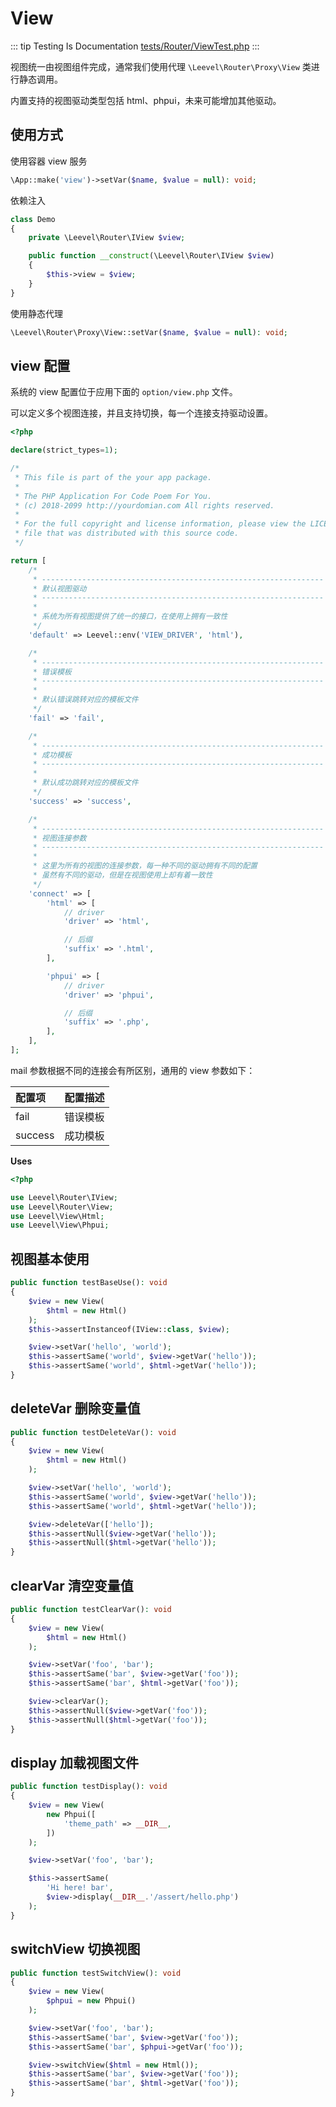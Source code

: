 # View

::: tip Testing Is Documentation
[tests/Router/ViewTest.php](https://github.com/hunzhiwange/framework/blob/master/tests/Router/ViewTest.php)
:::
    
视图统一由视图组件完成，通常我们使用代理 `\Leevel\Router\Proxy\View` 类进行静态调用。

内置支持的视图驱动类型包括 html、phpui，未来可能增加其他驱动。

## 使用方式

使用容器 view 服务

``` php
\App::make('view')->setVar($name, $value = null): void;
```

依赖注入

``` php
class Demo
{
    private \Leevel\Router\IView $view;

    public function __construct(\Leevel\Router\IView $view)
    {
        $this->view = $view;
    }
}
```

使用静态代理

``` php
\Leevel\Router\Proxy\View::setVar($name, $value = null): void;
```

## view 配置

系统的 view 配置位于应用下面的 `option/view.php` 文件。

可以定义多个视图连接，并且支持切换，每一个连接支持驱动设置。

``` php
<?php

declare(strict_types=1);

/*
 * This file is part of the your app package.
 *
 * The PHP Application For Code Poem For You.
 * (c) 2018-2099 http://yourdomian.com All rights reserved.
 *
 * For the full copyright and license information, please view the LICENSE
 * file that was distributed with this source code.
 */

return [
    /*
     * ---------------------------------------------------------------
     * 默认视图驱动
     * ---------------------------------------------------------------
     *
     * 系统为所有视图提供了统一的接口，在使用上拥有一致性
     */
    'default' => Leevel::env('VIEW_DRIVER', 'html'),

    /*
     * ---------------------------------------------------------------
     * 错误模板
     * ---------------------------------------------------------------
     *
     * 默认错误跳转对应的模板文件
     */
    'fail' => 'fail',

    /*
     * ---------------------------------------------------------------
     * 成功模板
     * ---------------------------------------------------------------
     *
     * 默认成功跳转对应的模板文件
     */
    'success' => 'success',

    /*
     * ---------------------------------------------------------------
     * 视图连接参数
     * ---------------------------------------------------------------
     *
     * 这里为所有的视图的连接参数，每一种不同的驱动拥有不同的配置
     * 虽然有不同的驱动，但是在视图使用上却有着一致性
     */
    'connect' => [
        'html' => [
            // driver
            'driver' => 'html',

            // 后缀
            'suffix' => '.html',
        ],

        'phpui' => [
            // driver
            'driver' => 'phpui',

            // 后缀
            'suffix' => '.php',
        ],
    ],
];

```

mail 参数根据不同的连接会有所区别，通用的 view 参数如下：

|配置项|配置描述|
|:-|:-|
|fail|错误模板|
|success|成功模板|


**Uses**

``` php
<?php

use Leevel\Router\IView;
use Leevel\Router\View;
use Leevel\View\Html;
use Leevel\View\Phpui;
```

## 视图基本使用

``` php
public function testBaseUse(): void
{
    $view = new View(
        $html = new Html()
    );
    $this->assertInstanceof(IView::class, $view);

    $view->setVar('hello', 'world');
    $this->assertSame('world', $view->getVar('hello'));
    $this->assertSame('world', $html->getVar('hello'));
}
```
    
## deleteVar 删除变量值

``` php
public function testDeleteVar(): void
{
    $view = new View(
        $html = new Html()
    );

    $view->setVar('hello', 'world');
    $this->assertSame('world', $view->getVar('hello'));
    $this->assertSame('world', $html->getVar('hello'));

    $view->deleteVar(['hello']);
    $this->assertNull($view->getVar('hello'));
    $this->assertNull($html->getVar('hello'));
}
```
    
## clearVar 清空变量值

``` php
public function testClearVar(): void
{
    $view = new View(
        $html = new Html()
    );

    $view->setVar('foo', 'bar');
    $this->assertSame('bar', $view->getVar('foo'));
    $this->assertSame('bar', $html->getVar('foo'));

    $view->clearVar();
    $this->assertNull($view->getVar('foo'));
    $this->assertNull($html->getVar('foo'));
}
```
    
## display 加载视图文件

``` php
public function testDisplay(): void
{
    $view = new View(
        new Phpui([
            'theme_path' => __DIR__,
        ])
    );

    $view->setVar('foo', 'bar');

    $this->assertSame(
        'Hi here! bar',
        $view->display(__DIR__.'/assert/hello.php')
    );
}
```
    
## switchView 切换视图

``` php
public function testSwitchView(): void
{
    $view = new View(
        $phpui = new Phpui()
    );

    $view->setVar('foo', 'bar');
    $this->assertSame('bar', $view->getVar('foo'));
    $this->assertSame('bar', $phpui->getVar('foo'));

    $view->switchView($html = new Html());
    $this->assertSame('bar', $view->getVar('foo'));
    $this->assertSame('bar', $html->getVar('foo'));
}
```